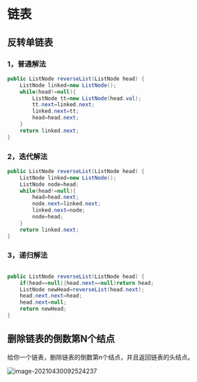 # 链表

## 反转单链表

### 1，普通解法

```java
public ListNode reverseList(ListNode head) {
    ListNode linked=new ListNode();
    while(head!=null){
        ListNode tt=new ListNode(head.val);
        tt.next=linked.next;
        linked.next=tt;
        head=head.next;
    }
    return linked.next;
}
```

### 2，迭代解法

```java
public ListNode reverseList(ListNode head) { 
    ListNode linked=new ListNode();
    ListNode node=head;
    while(head!=null){
        head=head.next;
        node.next=linked.next;
        linked.next=node;
        node=head;
    }
    return linked.next;
}
```

### 3，递归解法

```java

public ListNode reverseList(ListNode head) {
    if(head==null||head.next==null)return head;
    ListNode newHead=reverseList(head.next);
    head.next.next=head;
    head.next=null;
    return newHead;
}
```

## 删除链表的倒数第N个结点

给你一个链表，删除链表的倒数第n个结点，并且返回链表的头结点。

![image-20210430092524237](../1.%E7%AE%97%E6%B3%95/2.%E9%93%BE%E8%A1%A8.assets/image-20210430092524237.png)

